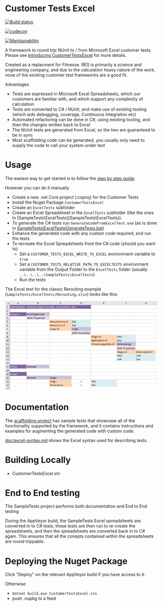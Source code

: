 # Customer Tests Excel 

[![Build status](https://buildstats.info/appveyor/chart/RESSoftwareTeam/customer-tests-excel)](https://ci.appveyor.com/project/RESSoftwareTeam/customer-tests-excel)

[![codecov](https://codecov.io/gh/resgroup/customer-tests-excel/branch/master/graph/badge.svg)](https://codecov.io/gh/resgroup/customer-tests-excel)

[![Maintainability](https://api.codeclimate.com/v1/badges/1bc743c6d68c2f245cd8/maintainability)](https://codeclimate.com/github/resgroup/customer-tests-excel/maintainability)


A framework to round trip NUnit to / from Microsoft Excel customer tests. Please see [Introducing CustomerTestsExcel](https://dev.to/ceddlyburge/introducing-customertestsexcel-4f7b) for more details.

Created as a replacment for Fitnesse. RES is primarily a science and engineering company, and due to the calculation heavy nature of the work, none of the existing customer test frameworks are a good fit.

Advantages
- Tests are expressed in Microsoft Excel Spreadsheets, which our customers are familiar with, and which support any complexity of calculation
- Tests are converted to C# / NUnit, and make use of existing tooling (which aids debugging, coverage, Continuous Integration etc)
- Automated refactoring can be done in C#, using existing tooling, and then the changes written back to Excel
- The NUnit tests are generated from Excel, so the two are guaranteed to be in sync
- Most scaffolding code can be generated, you usually only need to supply the code to call your system under test

# Usage

The easiest way to get started is to follow the [step by step guide](doc/step-by-step-guide.md).

However you can do it manually

- Create a new .net Core project (.csproj) for the Customer Tests
- Install the Nuget Package `CustomerTestsExcel`
- Create an `ExcelTests` subfolder
- Create an Excel Spreadsheet in the `ExcelTests` subfolder (like the ones in [SampleTests\ExcelTests\](SampleTests\ExcelTests\)).
- To generate the C# tests run `GenerateCodeFromExcelTest.exe` (as is done in [SampleTests\ExcelTests\GenerateTests.bat](SampleTests\ExcelTests\GenerateTests.bat))
- Enhance the generated code with any custom code required, and run the tests
- To recreate the Excel Spreadsheets from the C# code (should you want to)
  - Set a `CUSTOMER_TESTS_EXCEL_WRITE_TO_EXCEL` environment variable to `true`
  - Set a `CUSTOMER_TESTS_RELATIVE_PATH_TO_EXCELTESTS` environment variable from the Output Folder to the `ExcelTests` folder (usually `..\..\..\..\SampleTests\ExcelTests`)
  - Run the tests
  
The Excel test for the classic Rerouting example (`SampleTests/ExcelTests/Rerouting.xlsx`) looks like this:

![Example Excel Test](media/example-excel-test.png "Example Excel Test")

# Documentation

The [scaffolding project](https://github.com/resgroup/customer-tests-excel-scaffolding) has sample tests that showcase all of the functionality supported by the framework, and it contains instructions and examples for augmenting the generated code with custom code.

[doc/excel-syntax.md](doc/excel-syntax.md) shows the Excel syntax used for describing tests.

# Building Locally

- CustomerTestsExcel.sln

# End to End testing

The SampleTests project performs both documentation and End to End testing

During the AppVeyor build, the SampleTests Excel spreadsheets are converted in to C# tests, these tests are then run to re-create the spreadsheets, and then the spreadsheets are converted back in to C# again. This ensures that all the conepts contained within the spreadsheets are round trippable.

# Deploying the Nuget Package

Click "Deploy" on the relevant AppVeyor build if you have access to it.

Otherwise
- `dotnet build.exe CustomerTestsExcel.sln`
- push .nupkg to a feed



